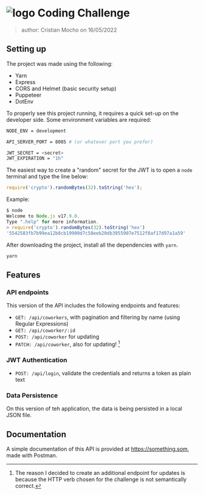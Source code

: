 # ![logo](https://ezsystems.net/images/logo1337.svg) Coding Challenge

> author: Cristian Mocho on 16/05/2022

## Setting up

The project was made using the following:

- Yarn
- Express
- CORS and Helmet (basic security setup)
- Puppeteer
- DotEnv

To properly see this project running, it requires a quick set-up on the developer side. Some environment variables are required:

```bash
NODE_ENV = development

API_SERVER_PORT = 8085 # (or whatever port you prefer)

JWT_SECRET = <secret>
JWT_EXPIRATION = "1h"
```

The easiest way to create a "random" secret for the JWT is to open a `node` terminal and type the line below:

```javascript
require('crypto').randomBytes(32).toString('hex');
```

Example:

```javascript
$ node
Welcome to Node.js v17.9.0.
Type ".help" for more information.
> require('crypto').randomBytes(32).toString('hex')
'5542583fb7b99ea12b8cb19900d7c58eeb20db3955907e7512f8af17d97a1a59'
```

After downloading the project, install all the dependencies with `yarn`.

```bash
yarn
```

## Features

### API endpoints

This version of the API includes the following endpoints and features:

- `GET: /api/coworkers`, with pagination and filtering by name (using Regular Expressions)
- `GET: /api/coworker/:id`
- `POST: /api/coworker` for updating
- `PATCH: /api/coworker`, also for updating! [^1]

[^1]: The reason I decided to create an additional endpoint for updates is because the HTTP verb chosen for the challenge is not semantically correct.

### JWT Authentication

- `POST: /api/login`, validate the credentials and returns a token as plain text

### Data Persistence

On this version of teh application, the data is being persisted in a local JSON file.

## Documentation

A simple documentation of this API is provided at <https://something.som>, made with Postman.
